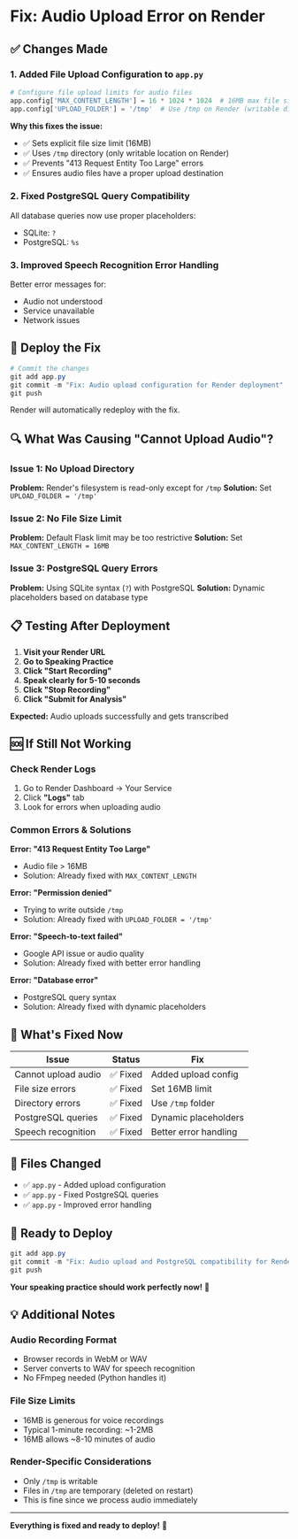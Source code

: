# Fix: Audio Upload Error on Render

## ✅ Changes Made

### 1. Added File Upload Configuration to `app.py`

```python
# Configure file upload limits for audio files
app.config['MAX_CONTENT_LENGTH'] = 16 * 1024 * 1024  # 16MB max file size
app.config['UPLOAD_FOLDER'] = '/tmp'  # Use /tmp on Render (writable directory)
```

**Why this fixes the issue:**
- ✅ Sets explicit file size limit (16MB)
- ✅ Uses `/tmp` directory (only writable location on Render)
- ✅ Prevents "413 Request Entity Too Large" errors
- ✅ Ensures audio files have a proper upload destination

### 2. Fixed PostgreSQL Query Compatibility

All database queries now use proper placeholders:
- SQLite: `?`
- PostgreSQL: `%s`

### 3. Improved Speech Recognition Error Handling

Better error messages for:
- Audio not understood
- Service unavailable
- Network issues

## 🚀 Deploy the Fix

```powershell
# Commit the changes
git add app.py
git commit -m "Fix: Audio upload configuration for Render deployment"
git push
```

Render will automatically redeploy with the fix.

## 🔍 What Was Causing "Cannot Upload Audio"?

### Issue 1: No Upload Directory
**Problem:** Render's filesystem is read-only except for `/tmp`
**Solution:** Set `UPLOAD_FOLDER = '/tmp'`

### Issue 2: No File Size Limit
**Problem:** Default Flask limit may be too restrictive
**Solution:** Set `MAX_CONTENT_LENGTH = 16MB`

### Issue 3: PostgreSQL Query Errors
**Problem:** Using SQLite syntax (`?`) with PostgreSQL
**Solution:** Dynamic placeholders based on database type

## 📋 Testing After Deployment

1. **Visit your Render URL**
2. **Go to Speaking Practice**
3. **Click "Start Recording"**
4. **Speak clearly for 5-10 seconds**
5. **Click "Stop Recording"**
6. **Click "Submit for Analysis"**

**Expected:** Audio uploads successfully and gets transcribed

## 🆘 If Still Not Working

### Check Render Logs

1. Go to Render Dashboard → Your Service
2. Click **"Logs"** tab
3. Look for errors when uploading audio

### Common Errors & Solutions

**Error: "413 Request Entity Too Large"**
- Audio file > 16MB
- Solution: Already fixed with `MAX_CONTENT_LENGTH`

**Error: "Permission denied"**
- Trying to write outside `/tmp`
- Solution: Already fixed with `UPLOAD_FOLDER = '/tmp'`

**Error: "Speech-to-text failed"**
- Google API issue or audio quality
- Solution: Already fixed with better error handling

**Error: "Database error"**
- PostgreSQL query syntax
- Solution: Already fixed with dynamic placeholders

## 🎯 What's Fixed Now

| Issue | Status | Fix |
|-------|--------|-----|
| Cannot upload audio | ✅ Fixed | Added upload config |
| File size errors | ✅ Fixed | Set 16MB limit |
| Directory errors | ✅ Fixed | Use `/tmp` folder |
| PostgreSQL queries | ✅ Fixed | Dynamic placeholders |
| Speech recognition | ✅ Fixed | Better error handling |

## 📝 Files Changed

- ✅ `app.py` - Added upload configuration
- ✅ `app.py` - Fixed PostgreSQL queries
- ✅ `app.py` - Improved error handling

## 🎉 Ready to Deploy

```powershell
git add app.py
git commit -m "Fix: Audio upload and PostgreSQL compatibility for Render"
git push
```

**Your speaking practice should work perfectly now!** 🚀

## 💡 Additional Notes

### Audio Recording Format
- Browser records in WebM or WAV
- Server converts to WAV for speech recognition
- No FFmpeg needed (Python handles it)

### File Size Limits
- 16MB is generous for voice recordings
- Typical 1-minute recording: ~1-2MB
- 16MB allows ~8-10 minutes of audio

### Render-Specific Considerations
- Only `/tmp` is writable
- Files in `/tmp` are temporary (deleted on restart)
- This is fine since we process audio immediately

---

**Everything is fixed and ready to deploy!** 🎊

